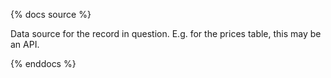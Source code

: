 {% docs source %}

Data source for the record in question. E.g. for the prices table, this may be an API.

{% enddocs %}
